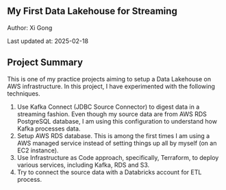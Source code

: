 ## My First Data Lakehouse for Streaming

Author: Xi Gong

Last updated at: 2025-02-18

## Project Summary

This is one of my practice projects aiming to setup a Data Lakehouse on AWS infrastructure. 
In this project, I have experimented with the following techniques. 
1. Use Kafka Connect (JDBC Source Connector) to digest data in a streaming fashion. Even though my source data are from AWS RDS PostgreSQL database, I am using this configuration to understand how Kafka processes data.
2. Setup AWS RDS database. This is among the first times I am using a AWS managed service instead of setting things up all by myself (on an EC2 instance). 
3. Use Infrastructure as Code approach, specifically, Terraform, to deploy various services, including Kafka, RDS and S3.
4. Try to connect the source data with a Databricks account for ETL process.
